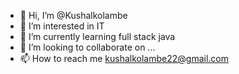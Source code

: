 - 👋 Hi, I’m @Kushalkolambe
- 👀 I’m interested in IT 
- 🌱 I’m currently learning full stack java 
- 💞️ I’m looking to collaborate on ...
- 📫 How to reach me kushalkolambe22@gmail.com

<!---
Kushalkolambe/Kushalkolambe is a ✨ special ✨ repository because its `README.md` (this file) appears on your GitHub profile.
You can click the Preview link to take a look at your changes.
--->
